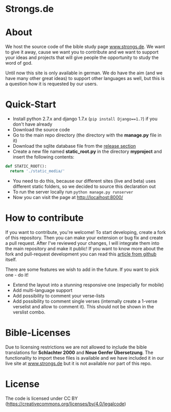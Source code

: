 Strongs.de
==========

About
=====
We host the source code of the bible study page www.strongs.de. We want to give it away, cause we want you to contribute and we want to support your ideas and projects that will give people the opportunity to study the word of god.

Until now this site is only available in german. We do have the aim (and we have many other great ideas) to support other languages as well, but this is a question how it is requested by our users.


Quick-Start
===========

- Install python 2.7.x and django 1.7.x (```pip install Django==1.7```) if you don't have already
- Download the source code
- Go to the main repo directory (the directory with the **manage.py** file in it)
- Download the sqlite database file from the [release section](https://github.com/strongs-de/strongs/releases)
- Create a new file named **static_root.py** in the directory **myproject** and insert the following contents: 
```python
def STATIC_ROOT():
  return './static_media/'
```
- You need to do this, because our different sites (live and beta) uses different static folders, so we decided to source this declaration out
- To run the server locally run ```python manage.py runserver```
- Now you can visit the page at [http://localhost:8000/](http://localhost:8000/)

How to contribute
=================
If you want to contribute, you're welcome! To start developing, create a fork of this repository. Then you can make your extension or bug fix and create a pull request. After I've reviewed your changes, I will integrate them into the main repository and make it public!
If you want to know more about the fork and pull-request development you can read this [article from github](https://guides.github.com/introduction/flow/index.html) itself.

There are some features we wish to add in the future. If you want to pick one - do it!

- Extend the layout into a stunning responsive one (especially for mobile)
- Add multi-language support
- Add possibility to comment your verse-lists
- Add possibility to comment single verses (internally create a 1-verse verselist and allow to comment it). This should not be shown in the verslist combo.

Bible-Licenses
===================
Due to licensing restrictions we are not allowed to include the bible translations for **Schlachter 2000** and **Neue Genfer Übersetzung**. The functionality to import these files is available and we have included it in our live site at www.strongs.de but it is not available nor part of this repo.


License
=======

The code is licensed under CC BY (https://creativecommons.org/licenses/by/4.0/legalcode)
